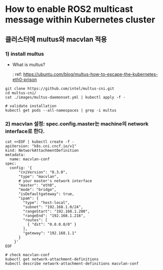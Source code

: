 # How to enable ROS2 multicast message within Kubernetes cluster

## 클러스터에 multus와 macvlan 적용
### 1) install multus
- What is multus?
   
   : ref: https://ubuntu.com/blog/multus-how-to-escape-the-kubernetes-eth0-prison

```
git clone https://github.com/intel/multus-cni.git
cd multus-cni/
cat ./images/multus-daemonset.yml | kubectl apply -f -

# validate installation
kubectl get pods --all-namespaces | grep -i multus
```

### 2) macvlan 설정: spec.config.master는 machine의 network interface로 한다.

```
cat <<EOF | kubectl create -f -
apiVersion: "k8s.cni.cncf.io/v1"
kind: NetworkAttachmentDefinition
metadata:
  name: macvlan-conf
spec:
  config: '{
      "cniVersion": "0.3.0",
      "type": "macvlan",
      # your master's network interface
      "master": "eth0",
      "mode": "bridge",
      "isDefaultgateway": true,
      "ipam": {
        "type": "host-local",
        "subnet": "192.168.1.0/24",
        "rangeStart": "192.168.1.200",
        "rangeEnd": "192.168.1.216",
        "routes": [
          { "dst": "0.0.0.0/0" }
        ],
        "gateway": "192.168.1.1"
      }
    }'
EOF

# check macvlan-conf
kubectl get network-attachment-definitions
kubectl describe network-attachment-definitions macvlan-conf
```
